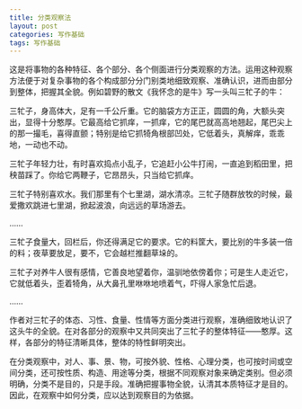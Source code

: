 ```yaml
---
title: 分类观察法
layout: post
categories: 写作基础
tags: 写作基础
---
```


这是将事物的各种特征、各个部分、各个侧面进行分类观察的方法。运用这种观察方法便于对复杂事物的各个构成部分分门别类地细致观察、准确认识，进而由部分到整体，把握其全貌。例如碧野的散文《我怀念的是牛》写一头叫三牤子的牛：

三牤子，身高体大，足有一千公斤重。它的脑袋方方正正，圆圆的角，大额头突出，显得十分憨厚。它最高给它抓痒，一抓痒，它的尾巴就高高地翘起，尾巴尖上的那一撮毛，喜得直颤；特别是给它抓犄角根部凹处，它低着头，真解痒，乖乖地，一动也不动。

三牤子年轻力壮，有时喜欢捣点小乱子，它追赶小公牛打闹，一直追到稻田里，把秧苗踩了。你给它两鞭子，它昂昂头，只当给它抓痒。

三牤子特别喜欢水。我们那里有个七里湖，湖水清凉。三牤子随群放牧的时候，最爱撒欢跳进七里湖，掀起波浪，向远远的草场游去。

……

三牤子食量大，回栏后，你还得满足它的要求。它的料筐大，要比别的牛多装一倍的料；夜草要放足，要不，它会越栏推翻草垛的。

三牤子对养牛人很有感情，它善良地望着你，温驯地依傍着你；可是生人走近它，它就低着头，歪着犄角，从大鼻孔里咻咻地喷着气，吓得人家急忙后退。

……

作者对三牤子的体态、习性、食量、性情等方面分类进行观察，准确细致地认识了这头牛的全貌。在对各部分的观察中又共同突出了三牤子的整体特征——憨厚。这样，各部分的特征清晰具体，整体的特性鲜明突出。

在分类观察中，对人、事、景、物，可按外貌、性格、心理分类，也可按时间或空间分类，还可按性质、构造、用途等分类，根据不同观察对象来确定类别。但必须明确，分类不是目的，只是手段。准确把握事物全貌，认清其本质特征才是目的。因此，在观察中如何分类，应以达到观察目的为依据。 